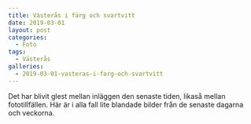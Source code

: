 ```yaml
---
title: Västerås i färg och svartvitt
date: 2019-03-01
layout: post
categories:
  - Foto
tags:
  - Västerås
galleries:
  - 2019-03-01-vasteras-i-farg-och-svartvitt
---
```


Det har blivit glest mellan inläggen den senaste tiden, likaså mellan fototillfällen. Här är i alla fall lite blandade bilder från de senaste dagarna och veckorna.
